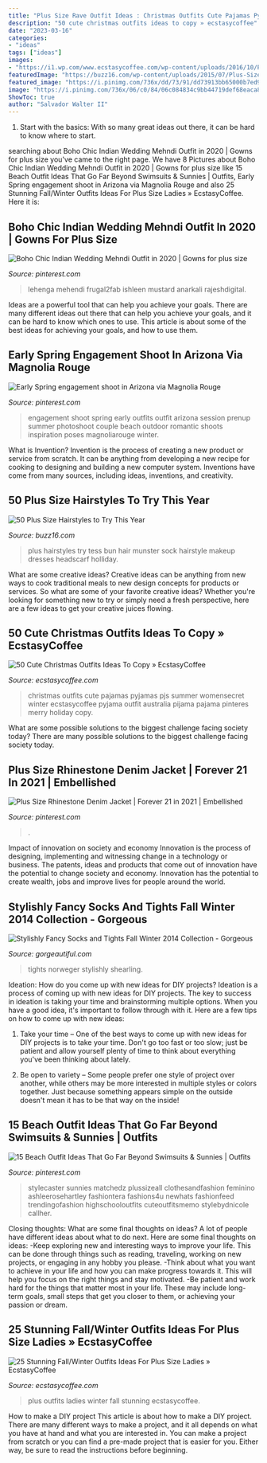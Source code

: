 ```yaml
---
title: "Plus Size Rave Outfit Ideas : Christmas Outfits Cute Pajamas Pyjamas Pjs Summer Womensecret Winter Ecstasycoffee Pyjama Outfit Australia Pijama Pajama Pinteres Merry Holiday Copy"
description: "50 cute christmas outfits ideas to copy » ecstasycoffee"
date: "2023-03-16"
categories:
- "ideas"
tags: ["ideas"]
images:
- "https://i1.wp.com/www.ecstasycoffee.com/wp-content/uploads/2016/10/Plus-Size-Outfits-For-Curvy-Ladies-6.jpg?resize=400%2C600"
featuredImage: "https://buzz16.com/wp-content/uploads/2015/07/Plus-Size-Hairstyles-to-Try-This-Year-10.jpg"
featured_image: "https://i.pinimg.com/736x/dd/73/91/dd73913bb65000b7ed9edba6ed41e6d0.jpg"
image: "https://i.pinimg.com/736x/06/c0/84/06c084834c9bb44719def68eaca85c9e.jpg"
ShowToc: true
author: "Salvador Walter II"
---
```



1. Start with the basics: With so many great ideas out there, it can be hard to know where to start.

	

		
searching about Boho Chic Indian Wedding Mehndi Outfit in 2020 | Gowns for plus size you've came to the right page. We have 8 Pictures about Boho Chic Indian Wedding Mehndi Outfit in 2020 | Gowns for plus size like 15 Beach Outfit Ideas That Go Far Beyond Swimsuits &amp; Sunnies | Outfits, Early Spring engagement shoot in Arizona via Magnolia Rouge and also 25 Stunning Fall/Winter Outfits Ideas For Plus Size Ladies » EcstasyCoffee. Here it is:
		
    
## Boho Chic Indian Wedding Mehndi Outfit In 2020 | Gowns For Plus Size

<img loading=lazy src="https://i.pinimg.com/736x/06/c0/84/06c084834c9bb44719def68eaca85c9e.jpg" onerror="this.onerror=null;this.src='https://tse2.mm.bing.net/th?id=OIP.3YASxFUOGcTJNGtHgoWD2QAAAA&amp;pid=15.1';" alt="Boho Chic Indian Wedding Mehndi Outfit in 2020 | Gowns for plus size">

_Source: pinterest.com_

>lehenga mehendi frugal2fab ishleen mustard anarkali rajeshdigital. 

	

Ideas are a powerful tool that can help you achieve your goals. There are many different ideas out there that can help you achieve your goals, and it can be hard to know which ones to use. This article is about some of the best ideas for achieving your goals, and how to use them.

    
## Early Spring Engagement Shoot In Arizona Via Magnolia Rouge

<img loading=lazy src="https://i.pinimg.com/736x/59/26/7a/59267a05afc6f670759ffc631940e4fc--engagement-ideas-engagement-shoots.jpg" onerror="this.onerror=null;this.src='https://tse4.mm.bing.net/th?id=OIP.zwdPgnlG2B4UmfeAbb43FAHaJ8&amp;pid=15.1';" alt="Early Spring engagement shoot in Arizona via Magnolia Rouge">

_Source: pinterest.com_

>engagement shoot spring early outfits outfit arizona session prenup summer photoshoot couple beach outdoor romantic shoots inspiration poses magnoliarouge winter. 

	

What is Invention?
Invention is the process of creating a new product or service from scratch. It can be anything from developing a new recipe for cooking to designing and building a new computer system. Inventions have come from many sources, including ideas, inventions, and creativity.

    
## 50 Plus Size Hairstyles To Try This Year

<img loading=lazy src="https://buzz16.com/wp-content/uploads/2015/07/Plus-Size-Hairstyles-to-Try-This-Year-10.jpg" onerror="this.onerror=null;this.src='https://tse1.mm.bing.net/th?id=OIP.yKoWiQeAMbjtyjbC9lfq_wHaJ4&amp;pid=15.1';" alt="50 Plus Size Hairstyles to Try This Year">

_Source: buzz16.com_

>plus hairstyles try tess bun hair munster sock hairstyle makeup dresses headscarf holliday. 

	

What are some creative ideas?
Creative ideas can be anything from new ways to cook traditional meals to new design concepts for products or services. So what are some of your favorite creative ideas? Whether you're looking for something new to try or simply need a fresh perspective, here are a few ideas to get your creative juices flowing.

    
## 50 Cute Christmas Outfits Ideas To Copy » EcstasyCoffee

<img loading=lazy src="https://i2.wp.com/www.ecstasycoffee.com/wp-content/uploads/2016/10/Cute-Christmas-outfits-10.jpg" onerror="this.onerror=null;this.src='https://tse3.mm.bing.net/th?id=OIP.RdYAo3bZYFA7rO-dZXam2QHaLH&amp;pid=15.1';" alt="50 Cute Christmas Outfits Ideas To Copy » EcstasyCoffee">

_Source: ecstasycoffee.com_

>christmas outfits cute pajamas pyjamas pjs summer womensecret winter ecstasycoffee pyjama outfit australia pijama pajama pinteres merry holiday copy. 

	

What are some possible solutions to the biggest challenge facing society today?
There are many possible solutions to the biggest challenge facing society today.

    
## Plus Size Rhinestone Denim Jacket | Forever 21 In 2021 | Embellished

<img loading=lazy src="https://i.pinimg.com/736x/dd/73/91/dd73913bb65000b7ed9edba6ed41e6d0.jpg" onerror="this.onerror=null;this.src='https://tse4.mm.bing.net/th?id=OIP.dfcSl7Yu4aUS7X3eCe3AmAHaLH&amp;pid=15.1';" alt="Plus Size Rhinestone Denim Jacket | Forever 21 in 2021 | Embellished">

_Source: pinterest.com_

>. 

	

Impact of innovation on society and economy
Innovation is the process of designing, implementing and witnessing change in a technology or business. The patents, ideas and products that come out of innovation have the potential to change society and economy. Innovation has the potential to create wealth, jobs and improve lives for people around the world.

    
## Stylishly Fancy Socks And Tights Fall Winter 2014 Collection - Gorgeous

<img loading=lazy src="https://www.gorgeautiful.com/wp-content/uploads/2020/09/Winter-Leggings-Fashion-Style.jpg" onerror="this.onerror=null;this.src='https://tse1.mm.bing.net/th?id=OIP.plxbX3OkJTLpXRr799unsAHaK3&amp;pid=15.1';" alt="Stylishly Fancy Socks and Tights Fall Winter 2014 Collection - Gorgeous">

_Source: gorgeautiful.com_

>tights norweger stylishly shearling. 

	

Ideation: How do you come up with new ideas for DIY projects?
Ideation is a process of coming up with new ideas for DIY projects. The key to success in ideation is taking your time and brainstorming multiple options. When you have a good idea, it's important to follow through with it. Here are a few tips on how to come up with new ideas:
1. Take your time – One of the best ways to come up with new ideas for DIY projects is to take your time. Don't go too fast or too slow; just be patient and allow yourself plenty of time to think about everything you've been thinking about lately.

2. Be open to variety – Some people prefer one style of project over another, while others may be more interested in multiple styles or colors together. Just because something appears simple on the outside doesn't mean it has to be that way on the inside!


    
## 15 Beach Outfit Ideas That Go Far Beyond Swimsuits &amp; Sunnies | Outfits

<img loading=lazy src="https://i.pinimg.com/736x/0c/6c/f3/0c6cf3d553bde7a549f07ca5d0a6b9af.jpg" onerror="this.onerror=null;this.src='https://tse4.mm.bing.net/th?id=OIP.vHRZZ4MByrckGR3VvOpagQHaLG&amp;pid=15.1';" alt="15 Beach Outfit Ideas That Go Far Beyond Swimsuits &amp; Sunnies | Outfits">

_Source: pinterest.com_

>stylecaster sunnies matchedz plussizeall clothesandfashion feminino ashleerosehartley fashiontera fashions4u newhats fashionfeed trendingofashion highschooloutfits cuteoutfitsmemo stylebydnicole callher. 

	

Closing thoughts: What are some final thoughts on ideas?
A lot of people have different ideas about what to do next. Here are some final thoughts on ideas: 
-Keep exploring new and interesting ways to improve your life. This can be done through things such as reading, traveling, working on new projects, or engaging in any hobby you please.
-Think about what you want to achieve in your life and how you can make progress towards it. This will help you focus on the right things and stay motivated. 
-Be patient and work hard for the things that matter most in your life. These may include long-term goals, small steps that get you closer to them, or achieving your passion or dream.

    
## 25 Stunning Fall/Winter Outfits Ideas For Plus Size Ladies » EcstasyCoffee

<img loading=lazy src="https://i1.wp.com/www.ecstasycoffee.com/wp-content/uploads/2016/10/Plus-Size-Outfits-For-Curvy-Ladies-6.jpg?resize=400%2C600" onerror="this.onerror=null;this.src='https://tse1.mm.bing.net/th?id=OIP.HAbF0bX1V_UBIyVNdM_T6gAAAA&amp;pid=15.1';" alt="25 Stunning Fall/Winter Outfits Ideas For Plus Size Ladies » EcstasyCoffee">

_Source: ecstasycoffee.com_

>plus outfits ladies winter fall stunning ecstasycoffee. 

	

How to make a DIY project
This article is about how to make a DIY project. There are many different ways to make a project, and it all depends on what you have at hand and what you are interested in. You can make a project from scratch or you can find a pre-made project that is easier for you. Either way, be sure to read the instructions before beginning.


